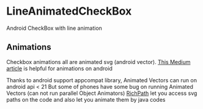 # LineAnimatedCheckBox
Android CheckBox with line animation

## Animations
Checkbox animations all are animated svg (android vector).
[This Medium article](https://proandroiddev.com/how-to-animate-on-android-f8d227135613) is helpful for animations on android


Thanks to android support appcompat library, Animated Vectors can run on android api < 21
But some of phones have some bug on running Animated Vectors (can not run parallel Object Animators)
[RichPath](https://github.com/tarek360/RichPath) let you access svg paths on the code and also let you animate them by java codes
